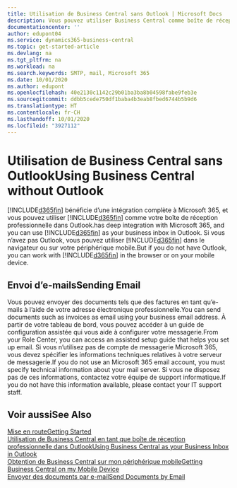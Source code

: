 ```yaml
---
title: Utilisation de Business Central sans Outlook | Microsoft Docs
description: Vous pouvez utiliser Business Central comme boîte de réception professionnelle dans Outlook, car il est intégré à Microsoft 365. Cependant, vous pouvez également l’utiliser sans Outlook dans un navigateur ou sur votre périphérique mobile.
documentationcenter: ''
author: edupont04
ms.service: dynamics365-business-central
ms.topic: get-started-article
ms.devlang: na
ms.tgt_pltfrm: na
ms.workload: na
ms.search.keywords: SMTP, mail, Microsoft 365
ms.date: 10/01/2020
ms.author: edupont
ms.openlocfilehash: 40e2130c1142c29b01ba3ba8b04598fabe9feb3e
ms.sourcegitcommit: ddbb5cede750df1baba4b3eab8fbed6744b5b9d6
ms.translationtype: HT
ms.contentlocale: fr-CH
ms.lasthandoff: 10/01/2020
ms.locfileid: "3927112"
---
```

# <a name="using-business-central-without-outlook"></a><span data-ttu-id="6c836-103">Utilisation de Business Central sans Outlook</span><span class="sxs-lookup"><span data-stu-id="6c836-103">Using Business Central without Outlook</span></span>
[!INCLUDE[d365fin](includes/d365fin_md.md)] <span data-ttu-id="6c836-104">bénéficie d’une intégration complète à Microsoft 365, et vous pouvez utiliser [!INCLUDE[d365fin](includes/d365fin_md.md)] comme votre boîte de réception professionnelle dans Outlook.</span><span class="sxs-lookup"><span data-stu-id="6c836-104">has deep integration with Microsoft 365, and you can use [!INCLUDE[d365fin](includes/d365fin_md.md)] as your business inbox in Outlook.</span></span> <span data-ttu-id="6c836-105">Si vous n’avez pas Outlook, vous pouvez utiliser [!INCLUDE[d365fin](includes/d365fin_md.md)] dans le navigateur ou sur votre périphérique mobile.</span><span class="sxs-lookup"><span data-stu-id="6c836-105">But if you do not have Outlook, you can work with [!INCLUDE[d365fin](includes/d365fin_md.md)] in the browser or on your mobile device.</span></span>  

## <a name="sending-email"></a><span data-ttu-id="6c836-106">Envoi d’e-mails</span><span class="sxs-lookup"><span data-stu-id="6c836-106">Sending Email</span></span>
<span data-ttu-id="6c836-107">Vous pouvez envoyer des documents tels que des factures en tant qu’e-mails à l’aide de votre adresse électronique professionnelle.</span><span class="sxs-lookup"><span data-stu-id="6c836-107">You can send documents such as invoices as email using your business email address.</span></span> <span data-ttu-id="6c836-108">À partir de votre tableau de bord, vous pouvez accéder à un guide de configuration assistée qui vous aide à configurer votre messagerie.</span><span class="sxs-lookup"><span data-stu-id="6c836-108">From your Role Center, you can access an assisted setup guide that helps you set up email.</span></span> <span data-ttu-id="6c836-109">Si vous n’utilisez pas de compte de messagerie Microsoft 365, vous devez spécifier les informations techniques relatives à votre serveur de messagerie.</span><span class="sxs-lookup"><span data-stu-id="6c836-109">If you do not use an Microsoft 365 email account, you must specify technical information about your mail server.</span></span> <span data-ttu-id="6c836-110">Si vous ne disposez pas de ces informations, contactez votre équipe de support informatique.</span><span class="sxs-lookup"><span data-stu-id="6c836-110">If you do not have this information available, please contact your IT support staff.</span></span>  


## <a name="see-also"></a><span data-ttu-id="6c836-111">Voir aussi</span><span class="sxs-lookup"><span data-stu-id="6c836-111">See Also</span></span>
[<span data-ttu-id="6c836-112">Mise en route</span><span class="sxs-lookup"><span data-stu-id="6c836-112">Getting Started</span></span>](product-get-started.md)  
[<span data-ttu-id="6c836-113">Utilisation de Business Central en tant que boîte de réception professionnelle dans Outlook</span><span class="sxs-lookup"><span data-stu-id="6c836-113">Using Business Central as your Business Inbox in Outlook</span></span>](admin-outlook.md)  
[<span data-ttu-id="6c836-114">Obtention de Business Central sur mon périphérique mobile</span><span class="sxs-lookup"><span data-stu-id="6c836-114">Getting Business Central on my Mobile Device</span></span>](install-mobile-app.md)  
[<span data-ttu-id="6c836-115">Envoyer des documents par e-mail</span><span class="sxs-lookup"><span data-stu-id="6c836-115">Send Documents by Email</span></span>](ui-how-send-documents-email.md)

